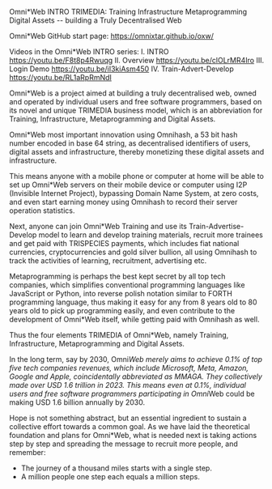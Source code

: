 Omni*Web INTRO TRIMEDIA: Training Infrastructure Metaprogramming Digital Assets -- building a Truly Decentralised Web

Omni*Web GitHub start page:
https://omnixtar.github.io/oxw/

Videos in the Omni*Web INTRO series:
I. INTRO https://youtu.be/F8t8p4Rwuqg
II. Overview https://youtu.be/clOLrMR4Iro
III. Login Demo https://youtu.be/iI3kiAsm450
IV. Train-Advert-Develop https://youtu.be/RL1aRpRmNdI

Omni*Web is a project aimed at building a truly decentralised web, owned and operated by individual users and free software programmers, based on its novel and unique TRIMEDIA business model, which is an abbreviation for Training, Infrastructure, Metaprogramming and Digital Assets. 

Omni*Web most important innovation using Omnihash, a 53 bit hash number encoded in base 64 string, as decentralised identifiers of users, digital assets and infrastructure, thereby monetizing these digital assets and infrastructure. 

This means anyone with a mobile phone or computer at home will be able to set up Omni*Web servers on their mobile device or computer using I2P (Invisible Internet Project), bypassing Domain Name System, at zero costs, and even start earning money using Omnihash to record their server operation statistics. 

Next, anyone can join Omni*Web Training and use its Train-Advertise-Develop model to learn and develop training materials, recruit more trainees and get paid with TRISPECIES payments, which includes fiat national currencies, cryptocurrencies and gold silver bullion, all using Omnihash to track the activities of learning, recruitment, advertising etc. 

Metaprogramming is perhaps the best kept secret by all top tech companies, which simplifies conventional programming languages like JavaScript or Python, into reverse polish notation similar to FORTH programming language, thus making it easy for any from 8 years old to 80 years old to pick up programming easily, and even contribute to the development of Omni*Web itself, while getting paid with Omnihash as well. 

Thus the four elements TRIMEDIA of Omni*Web, namely Training, Infrastructure, Metaprogramming and Digital Assets. 

In the long term, say by 2030, Omni*Web merely aims to achieve 0.1% of top five tech companies revenues, which include Microsoft, Meta, Amazon, Google and Apple, coincidentally abbreviated as MMAGA. They collectively made over USD 1.6 trillion in 2023. This means even at 0.1%, individual users and free software programmers participating in Omni*Web could be making USD 1.6 billion annually by 2030.

Hope is not something abstract, but an essential ingredient to sustain a collective effort towards a common goal. As we have laid the theoretical foundation and plans for Omni*Web, what is needed next is taking actions step by step and spreading the message to recruit more people, and remember:

- The journey of a thousand miles starts with a single step. 
- A million people one step each equals a million steps.
